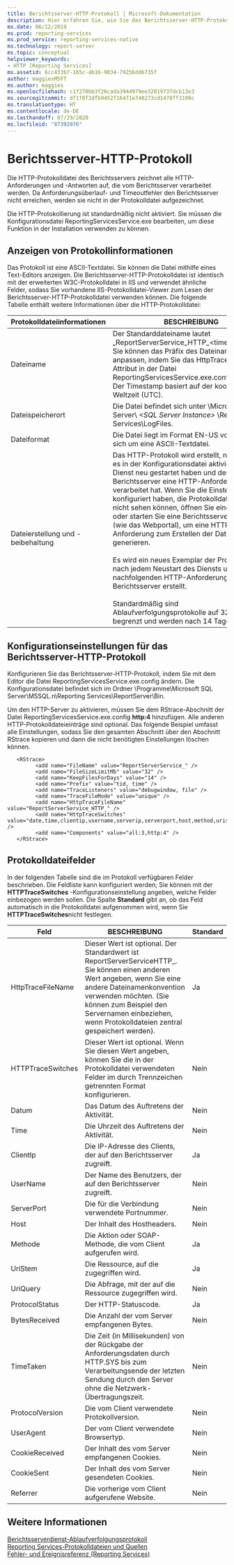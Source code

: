 ```yaml
---
title: Berichtsserver-HTTP-Protokoll | Microsoft-Dokumentation
description: Hier erfahren Sie, wie Sie das Berichtsserver-HTTP-Protokoll nach der Installation der Reporting Services aktivieren. Dieses Feature protokolliert alle HTTP-Anforderungen und -Antworten, die ein Berichtsserver verarbeitet.
ms.date: 06/12/2019
ms.prod: reporting-services
ms.prod_service: reporting-services-native
ms.technology: report-server
ms.topic: conceptual
helpviewer_keywords:
- HTTP [Reporting Services]
ms.assetid: 6cc433b7-165c-4b16-9034-79256dd6735f
author: maggiesMSFT
ms.author: maggies
ms.openlocfilehash: c1f270bb3f26cada3944979ee32019737dcb13e3
ms.sourcegitcommit: df1f0f2dfb9452f16471e740273cd1478ff3100c
ms.translationtype: HT
ms.contentlocale: de-DE
ms.lasthandoff: 07/29/2020
ms.locfileid: "87392076"
---
```

# <a name="report-server-http-log"></a>Berichtsserver-HTTP-Protokoll
  Die HTTP-Protokolldatei des Berichtsservers zeichnet alle HTTP-Anforderungen und -Antworten auf, die vom Berichtsserver verarbeitet werden. Da Anforderungsüberlauf- und Timeoutfehler den Berichtsserver nicht erreichen, werden sie nicht in der Protokolldatei aufgezeichnet.  
  
 Die HTTP-Protokollierung ist standardmäßig nicht aktiviert. Sie müssen die Konfigurationsdatei ReportingServicesService.exe bearbeiten, um diese Funktion in der Installation verwenden zu können.  
  
## <a name="viewing-log-information"></a>Anzeigen von Protokollinformationen  
 Das Protokoll ist eine ASCII-Textdatei. Sie können die Datei mithilfe eines Text-Editors anzeigen. Die Berichtsserver-HTTP-Protokolldatei ist identisch mit der erweiterten W3C-Protokolldatei in IIS und verwendet ähnliche Felder, sodass Sie vorhandene IIS-Protokolldatei-Viewer zum Lesen der Berichtsserver-HTTP-Protokolldatei verwenden können. Die folgende Tabelle enthält weitere Informationen über die HTTP-Protokolldatei:  
  
|Protokolldateiinformationen|BESCHREIBUNG|  
|-|-|  
|Dateiname|Der Standarddateiname lautet „ReportServerService_HTTP_\<timestamp>.log“. Sie können das Präfix des Dateinamens anpassen, indem Sie das HttpTraceFileName-Attribut in der Datei ReportingServicesService.exe.config ändern. Der Timestamp basiert auf der koordinierten Weltzeit (UTC).|  
|Dateispeicherort|Die Datei befindet sich unter \Microsoft SQL Server\\ *\<SQL Server Instance>* \Reporting Services\LogFiles.|  
|Dateiformat|Die Datei liegt im Format EN-US vor. Es handelt sich um eine ASCII-Textdatei.|  
|Dateierstellung und -beibehaltung|Das HTTP-Protokoll wird erstellt, nachdem Sie es in der Konfigurationsdatei aktiviert und den Dienst neu gestartet haben und der Berichtsserver eine HTTP-Anforderung verarbeitet hat. Wenn Sie die Einstellungen konfiguriert haben, die Protokolldatei jedoch nicht sehen können, öffnen Sie einen Bericht, oder starten Sie eine Berichtsserveranwendung (wie das Webportal), um eine HTTP-Anforderung zum Erstellen der Datei zu generieren.<br /><br /> Es wird ein neues Exemplar der Protokolldatei nach jedem Neustart des Diensts und einer nachfolgenden HTTP-Anforderung an den Berichtsserver erstellt.<br /><br /> Standardmäßig sind Ablaufverfolgungsprotokolle auf 32 Megabyte begrenzt und werden nach 14 Tagen gelöscht.|  
  
## <a name="configuration-settings-for-report-server-http-log"></a>Konfigurationseinstellungen für das Berichtsserver-HTTP-Protokoll  
 Konfigurieren Sie das Berichtsserver-HTTP-Protokoll, indem Sie mit dem Editor die Datei ReportingServicesService.exe.config ändern. Die Konfigurationsdatei befindet sich im Ordner \Programme\Microsoft SQL Server\MSSQL.n\Reporting Services\ReportServer\Bin.  
  
 Um den HTTP-Server zu aktivieren, müssen Sie dem RStrace-Abschnitt der Datei ReportingServicesService.exe.config **http:4** hinzufügen. Alle anderen HTTP-Protokolldateieinträge sind optional. Das folgende Beispiel umfasst alle Einstellungen, sodass Sie den gesamten Abschnitt über den Abschnitt RStrace kopieren und dann die nicht benötigten Einstellungen löschen können.
  
```  
   <RStrace>  
         <add name="FileName" value="ReportServerService_" />  
         <add name="FileSizeLimitMb" value="32" />  
         <add name="KeepFilesForDays" value="14" />  
         <add name="Prefix" value="tid, time" />  
         <add name="TraceListeners" value="debugwindow, file" />  
         <add name="TraceFileMode" value="unique" />  
         <add name="HttpTraceFileName" value="ReportServerService_HTTP_" />  
         <add name="HttpTraceSwitches" value="date,time,clientip,username,serverip,serverport,host,method,uristem,uriquery,protocolstatus,bytesreceived,timetaken,protocolversion,useragent,cookiereceived,cookiesent,referrer" />  
         <add name="Components" value="all:3,http:4" />  
   </RStrace>  
```  
  
## <a name="log-file-fields"></a>Protokolldateifelder  
 In der folgenden Tabelle sind die im Protokoll verfügbaren Felder beschrieben. Die Feldliste kann konfiguriert werden; Sie können mit der **HTTPTraceSwitches** -Konfigurationseinstellung angeben, welche Felder einbezogen werden sollen. Die Spalte **Standard** gibt an, ob das Feld automatisch in die Protokolldatei aufgenommen wird, wenn Sie **HTTPTraceSwitches**nicht festlegen.  
  
|Feld|BESCHREIBUNG|Standard|  
|-----------|-----------------|-------------|  
|HttpTraceFileName|Dieser Wert ist optional. Der Standardwert ist ReportServerServiceHTTP_. Sie können einen anderen Wert angeben, wenn Sie eine andere Dateinamenkonvention verwenden möchten. (Sie können zum Beispiel den Servernamen einbeziehen, wenn Protokolldateien zentral gespeichert werden).|Ja|  
|HTTPTraceSwitches|Dieser Wert ist optional. Wenn Sie diesen Wert angeben, können Sie die in der Protokolldatei verwendeten Felder im durch Trennzeichen getrennten Format konfigurieren.|Nein|  
|Datum|Das Datum des Auftretens der Aktivität.|Nein|  
|Time|Die Uhrzeit des Auftretens der Aktivität.|Nein|  
|ClientIp|Die IP-Adresse des Clients, der auf den Berichtsserver zugreift.|Ja|  
|UserName|Der Name des Benutzers, der auf den Berichtsserver zugreift.|Nein|  
|ServerPort|Die für die Verbindung verwendete Portnummer.|Nein|  
|Host|Der Inhalt des Hostheaders.|Nein|  
|Methode|Die Aktion oder SOAP-Methode, die vom Client aufgerufen wird.|Ja|  
|UriStem|Die Ressource, auf die zugegriffen wird.|Ja|  
|UriQuery|Die Abfrage, mit der auf die Ressource zugegriffen wird.|Nein|  
|ProtocolStatus|Der HTTP-Statuscode.|Ja|  
|BytesReceived|Die Anzahl der vom Server empfangenen Bytes.|Nein|  
|TimeTaken|Die Zeit (in Millisekunden) von der Rückgabe der Anforderungsdaten durch HTTP.SYS bis zum Verarbeitungsende der letzten Sendung durch den Server ohne die Netzwerk-Übertragungszeit.|Nein|  
|ProtocolVersion|Die vom Client verwendete Protokollversion.|Nein|  
|UserAgent|Der vom Client verwendete Browsertyp.|Nein|  
|CookieReceived|Der Inhalt des vom Server empfangenen Cookies.|Nein|  
|CookieSent|Der Inhalt des vom Server gesendeten Cookies.|Nein|  
|Referrer|Die vorherige vom Client aufgerufene Website.|Nein|  
  
## <a name="see-also"></a>Weitere Informationen  
 [Berichtsserverdienst-Ablaufverfolgungsprotokoll](../../reporting-services/report-server/report-server-service-trace-log.md)   
 [Reporting Services-Protokolldateien und Quellen](../../reporting-services/report-server/reporting-services-log-files-and-sources.md)   
 [Fehler- und Ereignisreferenz &#40;Reporting Services&#41;](../../reporting-services/troubleshooting/errors-and-events-reference-reporting-services.md)  
  